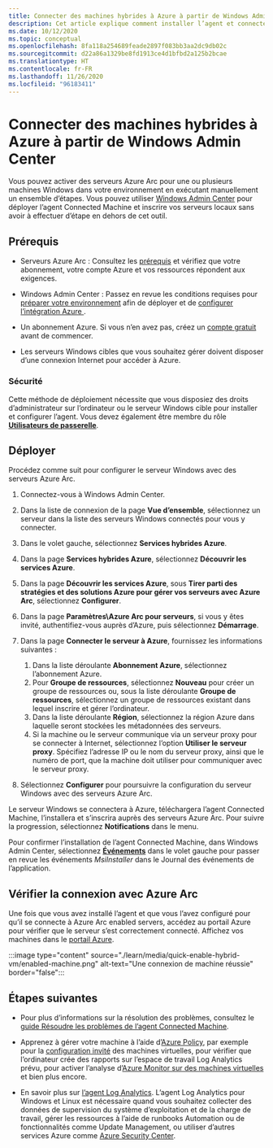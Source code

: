 ```yaml
---
title: Connecter des machines hybrides à Azure à partir de Windows Admin Center
description: Cet article explique comment installer l’agent et connecter des machines à Azure à l’aide de serveurs Azure Arc dans Windows Admin Center.
ms.date: 10/12/2020
ms.topic: conceptual
ms.openlocfilehash: 8fa118a254689feade2897f083bb3aa2dc9db02c
ms.sourcegitcommit: d22a86a1329be8fd1913ce4d1bfbd2a125b2bcae
ms.translationtype: HT
ms.contentlocale: fr-FR
ms.lasthandoff: 11/26/2020
ms.locfileid: "96183411"
---
```

# <a name="connect-hybrid-machines-to-azure-from-windows-admin-center"></a>Connecter des machines hybrides à Azure à partir de Windows Admin Center

Vous pouvez activer des serveurs Azure Arc pour une ou plusieurs machines Windows dans votre environnement en exécutant manuellement un ensemble d’étapes. Vous pouvez utiliser [Windows Admin Center](/windows-server/manage/windows-admin-center/understand/what-is) pour déployer l’agent Connected Machine et inscrire vos serveurs locaux sans avoir à effectuer d’étape en dehors de cet outil.

## <a name="prerequisites"></a>Prérequis

* Serveurs Azure Arc : Consultez les [prérequis](agent-overview.md#prerequisites) et vérifiez que votre abonnement, votre compte Azure et vos ressources répondent aux exigences.

* Windows Admin Center : Passez en revue les conditions requises pour [préparer votre environnement](/windows-server/manage/windows-admin-center/deploy/prepare-environment) afin de déployer et de [configurer l’intégration Azure ](/windows-server/manage/windows-admin-center/azure/azure-integration).

* Un abonnement Azure. Si vous n’en avez pas, créez un [compte gratuit](https://azure.microsoft.com/free/?WT.mc_id=A261C142F) avant de commencer.

* Les serveurs Windows cibles que vous souhaitez gérer doivent disposer d’une connexion Internet pour accéder à Azure.

### <a name="security"></a>Sécurité

Cette méthode de déploiement nécessite que vous disposiez des droits d’administrateur sur l’ordinateur ou le serveur Windows cible pour installer et configurer l’agent. Vous devez également être membre du rôle [**Utilisateurs de passerelle**](/windows-server/manage/windows-admin-center/plan/user-access-options#gateway-access-roles).

## <a name="deploy"></a>Déployer

Procédez comme suit pour configurer le serveur Windows avec des serveurs Azure Arc.

1. Connectez-vous à Windows Admin Center.

1. Dans la liste de connexion de la page **Vue d’ensemble**, sélectionnez un serveur dans la liste des serveurs Windows connectés pour vous y connecter.

1. Dans le volet gauche, sélectionnez **Services hybrides Azure**.

1. Dans la page **Services hybrides Azure**, sélectionnez **Découvrir les services Azure**.

1. Dans la page **Découvrir les services Azure**, sous **Tirer parti des stratégies et des solutions Azure pour gérer vos serveurs avec Azure Arc**, sélectionnez **Configurer**.

1. Dans la page **Paramètres\Azure Arc pour serveurs**, si vous y êtes invité, authentifiez-vous auprès d’Azure, puis sélectionnez **Démarrage**.

1. Dans la page **Connecter le serveur à Azure**, fournissez les informations suivantes :

    1. Dans la liste déroulante **Abonnement Azure**, sélectionnez l’abonnement Azure.
    1. Pour **Groupe de ressources**, sélectionnez **Nouveau** pour créer un groupe de ressources ou, sous la liste déroulante **Groupe de ressources**, sélectionnez un groupe de ressources existant dans lequel inscrire et gérer l’ordinateur.
    1. Dans la liste déroulante **Région**, sélectionnez la région Azure dans laquelle seront stockées les métadonnées des serveurs.
    1. Si la machine ou le serveur communique via un serveur proxy pour se connecter à Internet, sélectionnez l’option **Utiliser le serveur proxy**. Spécifiez l’adresse IP ou le nom du serveur proxy, ainsi que le numéro de port, que la machine doit utiliser pour communiquer avec le serveur proxy.

1. Sélectionnez **Configurer** pour poursuivre la configuration du serveur Windows avec des serveurs Azure Arc.

Le serveur Windows se connectera à Azure, téléchargera l’agent Connected Machine, l’installera et s’inscrira auprès des serveurs Azure Arc. Pour suivre la progression, sélectionnez **Notifications** dans le menu.

Pour confirmer l’installation de l’agent Connected Machine, dans Windows Admin Center, sélectionnez [**Événements**](/windows-server/manage/windows-admin-center/use/manage-servers#events) dans le volet gauche pour passer en revue les événements *MsiInstaller* dans le Journal des événements de l’application.

## <a name="verify-the-connection-with-azure-arc"></a>Vérifier la connexion avec Azure Arc

Une fois que vous avez installé l’agent et que vous l’avez configuré pour qu’il se connecte à Azure Arc enabled servers, accédez au portail Azure pour vérifier que le serveur s’est correctement connecté. Affichez vos machines dans le [portail Azure](https://portal.azure.com).

:::image type="content" source="./learn/media/quick-enable-hybrid-vm/enabled-machine.png" alt-text="Une connexion de machine réussie" border="false":::

## <a name="next-steps"></a>Étapes suivantes

* Pour plus d’informations sur la résolution des problèmes, consultez le [guide Résoudre les problèmes de l’agent Connected Machine](troubleshoot-agent-onboard.md).

* Apprenez à gérer votre machine à l’aide d’[Azure Policy](../../governance/policy/overview.md), par exemple pour la [configuration invité](../../governance/policy/concepts/guest-configuration.md) des machines virtuelles, pour vérifier que l’ordinateur crée des rapports sur l’espace de travail Log Analytics prévu, pour activer l’analyse d’[Azure Monitor sur des machines virtuelles](../../azure-monitor/insights/vminsights-enable-policy.md) et bien plus encore.

* En savoir plus sur [l’agent Log Analytics](../../azure-monitor/platform/log-analytics-agent.md). L’agent Log Analytics pour Windows et Linux est nécessaire quand vous souhaitez collecter des données de supervision du système d’exploitation et de la charge de travail, gérer les ressources à l’aide de runbooks Automation ou de fonctionnalités comme Update Management, ou utiliser d’autres services Azure comme [Azure Security Center](../../security-center/security-center-introduction.md).